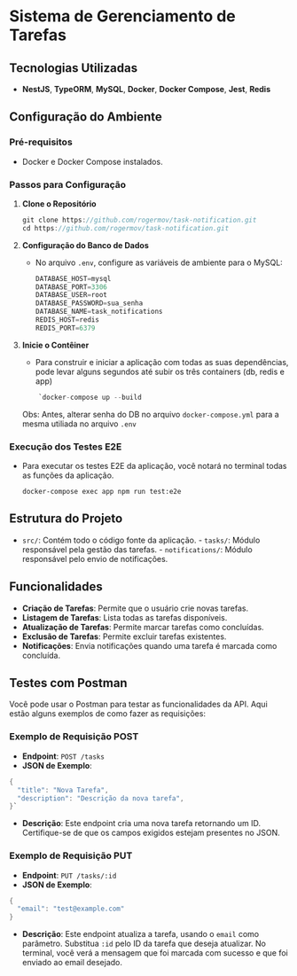 
# Sistema de Gerenciamento de Tarefas

## Tecnologias Utilizadas

-   **NestJS**, **TypeORM**, **MySQL**, **Docker**, **Docker Compose**, **Jest**, **Redis**

## Configuração do Ambiente

### Pré-requisitos

-   Docker e Docker Compose instalados.

### Passos para Configuração

1.  **Clone o Repositório**
    ```csharp 
    git clone https://github.com/rogermov/task-notification.git
    cd https://github.com/rogermov/task-notification.git
    ```
2.  **Configuração do Banco de Dados**
    
    -   No arquivo `.env`, configure as variáveis de ambiente para o MySQL:
    
        ```csharp
		DATABASE_HOST=mysql
        DATABASE_PORT=3306
        DATABASE_USER=root
        DATABASE_PASSWORD=sua_senha
        DATABASE_NAME=task_notifications
        REDIS_HOST=redis
        REDIS_PORT=6379
        ```
3.  **Inicie o Contêiner**
    
    -   Para construir e iniciar a aplicação com todas as suas dependências, pode levar alguns segundos até subir os três containers (db, redis e app)
    ```csharp 
	    `docker-compose up --build
	```
    
	Obs: Antes, alterar senha do DB no arquivo `docker-compose.yml` para a mesma utiliada no arquivo `.env`
	
### Execução dos Testes E2E

-   Para executar os testes E2E da aplicação, você notará no terminal todas as funções da aplicação.
		
		
	 	docker-compose exec app npm run test:e2e
		
## Estrutura do Projeto

   -    `src/`: Contém todo o código fonte da aplicação.
    -   `tasks/`: Módulo responsável pela gestão das tarefas.
    -   `notifications/`: Módulo responsável pelo envio de notificações.

## Funcionalidades

-   **Criação de Tarefas**: Permite que o usuário crie novas tarefas.
-   **Listagem de Tarefas**: Lista todas as tarefas disponíveis.
-   **Atualização de Tarefas**: Permite marcar tarefas como concluídas.
-   **Exclusão de Tarefas**: Permite excluir tarefas existentes.
-   **Notificações**: Envia notificações quando uma tarefa é marcada como concluída.

## Testes com Postman

Você pode usar o Postman para testar as funcionalidades da API. Aqui estão alguns exemplos de como fazer as requisições:

### Exemplo de Requisição POST

-   **Endpoint**: `POST /tasks`
-   **JSON de Exemplo**:
```csharp
{
  "title": "Nova Tarefa",
  "description": "Descrição da nova tarefa",
}` 
```
-   **Descrição**: Este endpoint cria uma nova tarefa retornando um ID. Certifique-se de que os campos exigidos estejam presentes no JSON.

### Exemplo de Requisição PUT

-   **Endpoint**: `PUT /tasks/:id`
-   **JSON de Exemplo**:

```csharp 
{
  "email": "test@example.com"
} 
```

-   **Descrição**: Este endpoint atualiza a tarefa, usando o `email` como parâmetro. Substitua `:id` pelo ID da tarefa que deseja atualizar. No terminal, você verá a mensagem que foi marcada com sucesso e que foi enviado ao email desejado.

